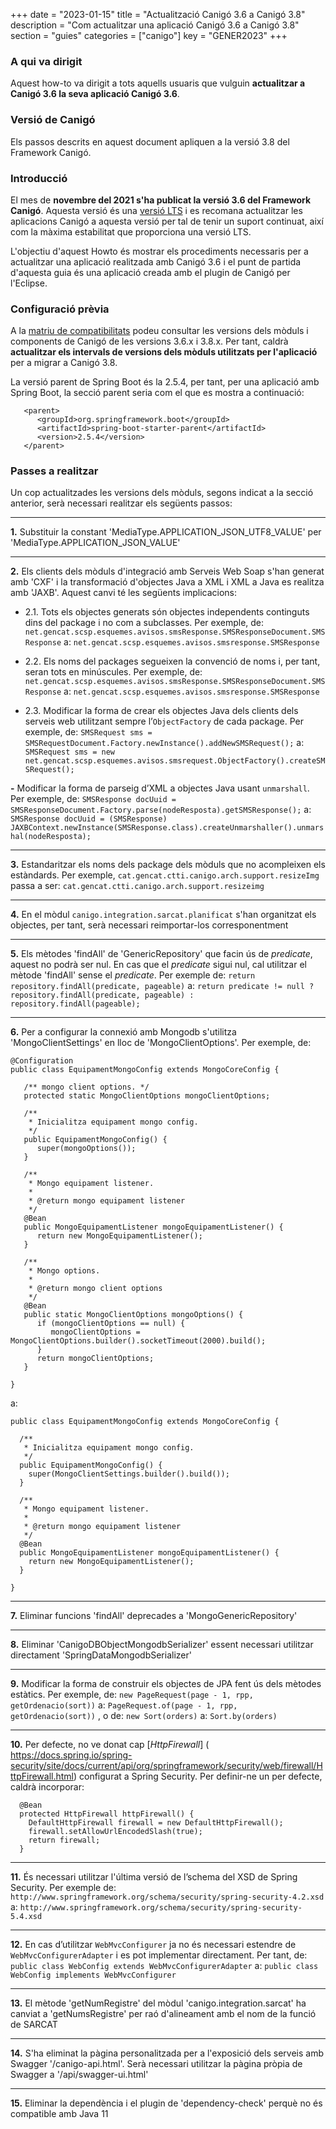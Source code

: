 +++
date = "2023-01-15"
title = "Actualització Canigó 3.6 a Canigó 3.8"
description = "Com actualitzar una aplicació Canigó 3.6 a Canigó 3.8"
section = "guies"
categories = ["canigo"]
key = "GENER2023"
+++

### A qui va dirigit

Aquest how-to va dirigit a tots aquells usuaris que vulguin **actualitzar a Canigó 3.6 la seva aplicació Canigó 3.6**.

### Versió de Canigó

Els passos descrits en aquest document apliquen a la versió 3.8 del Framework Canigó.

### Introducció

El mes de **novembre del 2021 s'ha publicat la versió 3.6 del Framework Canigó**. Aquesta versió és una
[versió LTS](/canigo/roadmap) i es recomana actualitzar les aplicacions Canigó a aquesta versió per tal de
tenir un suport continuat, així com la màxima estabilitat que proporciona una versió LTS.

L'objectiu d'aquest Howto és mostrar els procediments necessaris per a actualitzar una aplicació realitzada
amb Canigó 3.6 i el punt de partida d'aquesta guia és una aplicació creada amb el plugin de Canigó per l'Eclipse.

### Configuració prèvia

A la [matriu de compatibilitats](/canigo-download-related/matrius-compatibilitats/canigo-38/) podeu consultar les versions
dels mòduls i components de Canigó de les versions 3.6.x i 3.8.x. Per tant, caldrà **actualitzar els intervals de
versions dels mòduls utilitzats per l'aplicació** per a migrar a Canigó 3.8.

La versió parent de Spring Boot és la 2.5.4, per tant, per una aplicació amb Spring Boot, la secció parent seria
com el que es mostra a continuació:

```
   <parent>
      <groupId>org.springframework.boot</groupId>
      <artifactId>spring-boot-starter-parent</artifactId>
      <version>2.5.4</version>
   </parent>
```

### Passes a realitzar

Un cop actualitzades les versions dels mòduls, segons indicat a la secció anterior, serà necessari realitzar
els següents passos:

---
**1.** Substituir la constant 'MediaType.APPLICATION_JSON_UTF8_VALUE' per 'MediaType.APPLICATION_JSON_VALUE'

---
**2.** Els clients dels mòduls d'integració amb Serveis Web Soap s'han generat amb 'CXF' i la transformació d'objectes
Java a XML i XML a Java es realitza amb 'JAXB'. Aquest canvi té les següents implicacions:

- 2.1. Tots els objectes generats són objectes independents continguts dins del package i no com a subclasses.
Per exemple, de: `net.gencat.scsp.esquemes.avisos.smsResponse.SMSResponseDocument.SMSResponse`
a: `net.gencat.scsp.esquemes.avisos.smsresponse.SMSResponse`

- 2.2. Els noms del packages segueixen la convenció de noms i, per tant, seran tots en minúscules.
Per exemple, de: `net.gencat.scsp.esquemes.avisos.smsResponse.SMSResponseDocument.SMSResponse`
a: `net.gencat.scsp.esquemes.avisos.smsresponse.SMSResponse`

- 2.3. Modificar la forma de crear els objectes Java dels clients dels serveis web utilitzant sempre
l’`ObjectFactory` de cada package. Per exemple, de: `SMSRequest sms = SMSRequestDocument.Factory.newInstance().addNewSMSRequest();`
a: `SMSRequest sms = new net.gencat.scsp.esquemes.avisos.smsrequest.ObjectFactory().createSMSRequest();`

**-** Modificar la forma de parseig d’XML a objectes Java usant `unmarshall`. Per exemple, de:
`SMSResponse docUuid = SMSResponseDocument.Factory.parse(nodeResposta).getSMSResponse();`
a: `SMSResponse docUuid = (SMSResponse) JAXBContext.newInstance(SMSResponse.class).createUnmarshaller().unmarshal(nodeResposta);`

---
**3.** Estandaritzar els noms dels package dels mòduls que no acompleixen els estàndards.
Per exemple, `cat.gencat.ctti.canigo.arch.support.resizeImg` passa a ser: `cat.gencat.ctti.canigo.arch.support.resizeimg`

---
**4.** En el mòdul `canigo.integration.sarcat.planificat` s'han organitzat els objectes, per tant, serà necessari reimportar-los corresponentment

---
**5.** Els mètodes 'findAll' de 'GenericRepository' que facin ús de _predicate_, aquest no podrà ser nul.
En cas que el _predicate_ sigui nul, cal utilitzar el mètode 'findAll' sense el _predicate_. Per exemple de:
`return repository.findAll(predicate, pageable)`
a: `return predicate != null ? repository.findAll(predicate, pageable) : repository.findAll(pageable);`

---
**6.** Per a configurar la connexió amb Mongodb s'utilitza 'MongoClientSettings' en lloc de 'MongoClientOptions'.
Per exemple, de:
```
@Configuration
public class EquipamentMongoConfig extends MongoCoreConfig {

   /** mongo client options. */
   protected static MongoClientOptions mongoClientOptions;

   /**
    * Inicialitza equipament mongo config.
    */
   public EquipamentMongoConfig() {
      super(mongoOptions());
   }

   /**
    * Mongo equipament listener.
    *
    * @return mongo equipament listener
    */
   @Bean
   public MongoEquipamentListener mongoEquipamentListener() {
      return new MongoEquipamentListener();
   }

   /**
    * Mongo options.
    *
    * @return mongo client options
    */
   @Bean
   public static MongoClientOptions mongoOptions() {
      if (mongoClientOptions == null) {
         mongoClientOptions = MongoClientOptions.builder().socketTimeout(2000).build();
      }
      return mongoClientOptions;
   }

}
```
a:
```
public class EquipamentMongoConfig extends MongoCoreConfig {

  /**
   * Inicialitza equipament mongo config.
   */
  public EquipamentMongoConfig() {
    super(MongoClientSettings.builder().build());
  }

  /**
   * Mongo equipament listener.
   *
   * @return mongo equipament listener
   */
  @Bean
  public MongoEquipamentListener mongoEquipamentListener() {
    return new MongoEquipamentListener();
  }

}
```

---
**7.** Eliminar funcions 'findAll' deprecades a 'MongoGenericRepository'

---
**8.** Eliminar 'CanigoDBObjectMongodbSerializer' essent necessari utilitzar directament 'SpringDataMongodbSerializer'

---
**9.** Modificar la forma de construir els objectes de JPA fent ús dels mètodes estàtics. Per exemple, de:
`new PageRequest(page - 1, rpp, getOrdenacio(sort))` a: `PageRequest.of(page - 1, rpp, getOrdenacio(sort))`
, o de: `new Sort(orders)` a: `Sort.by(orders)`

---
**10.** Per defecte, no ve donat cap [*HttpFirewall*]
( https://docs.spring.io/spring-security/site/docs/current/api/org/springframework/security/web/firewall/HttpFirewall.html)
configurat a Spring Security. Per definir-ne un per defecte, caldrà incorporar:

```
  @Bean
  protected HttpFirewall httpFirewall() {
    DefaultHttpFirewall firewall = new DefaultHttpFirewall();
    firewall.setAllowUrlEncodedSlash(true);
    return firewall;
  }
```

---
**11.** És necessari utilitzar l'última versió de l’schema del XSD de Spring Security. Per exemple de:
`http://www.springframework.org/schema/security/spring-security-4.2.xsd`
a: `http://www.springframework.org/schema/security/spring-security-5.4.xsd`

---
**12.** En cas d’utilitzar `WebMvcConfigurer` ja no és necessari estendre de `WebMvcConfigurerAdapter` i es pot implementar
directament. Per tant, de: `public class WebConfig extends WebMvcConfigurerAdapter` a: `public class WebConfig implements WebMvcConfigurer`

---
**13.** El mètode 'getNumRegistre' del mòdul 'canigo.integration.sarcat' ha canviat a 'getNumsRegistre' per raó d'alineament
amb el nom de la funció de SARCAT

---
**14.** S'ha eliminat la pàgina personalitzada per a l'exposició dels serveis amb Swagger '/canigo-api.html'.
Serà necessari utilitzar la pàgina pròpia de Swagger a '/api/swagger-ui.html'

---
**15.** Eliminar la dependència i el plugin de 'dependency-check' perquè no és compatible amb Java 11
